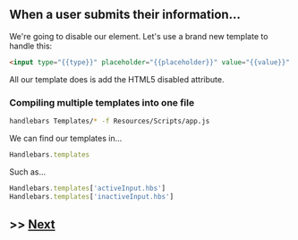 ## When a user submits their information...

We're going to disable our element. Let's use a brand new template to handle this:

```html
<input type="{{type}}" placeholder="{{placeholder}}" value="{{value}}" disabled="disabled">
```

All our template does is add the HTML5 disabled attribute.

### Compiling multiple templates into one file

```bash
handlebars Templates/* -f Resources/Scripts/app.js
```

We can find our templates in...

```javascript
Handlebars.templates
```

Such as...

```javascript
Handlebars.templates['activeInput.hbs']
Handlebars.templates['inactiveInput.hbs']
```

## >> <a href="https://github.com/code-for-coffee/IntroductionToHandlebars/blob/master/3-Real_world_problem/3_3.md">Next</a>
